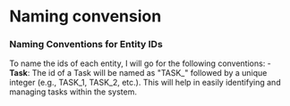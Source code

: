 # Naming convension
    
### Naming Conventions for Entity IDs

To name the ids of each entity, I will go for the following conventions:
    - **Task**: The id of a Task will be named as "TASK_" followed by a unique integer (e.g., TASK_1, TASK_2, etc.). This will help in easily identifying and managing tasks within the system.
